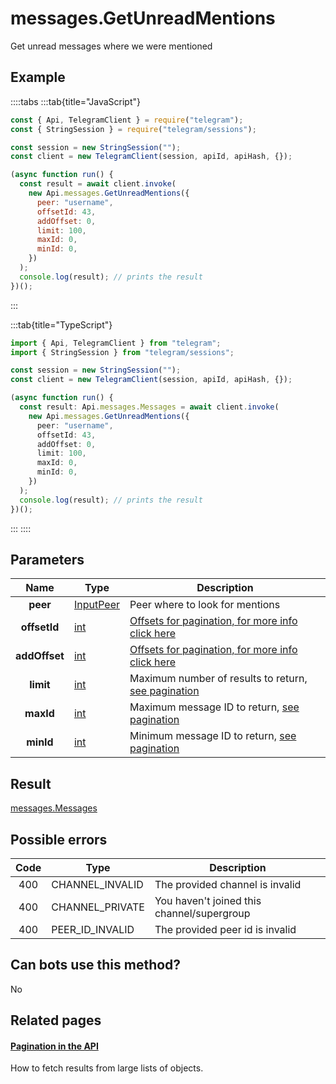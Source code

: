 # messages.GetUnreadMentions

Get unread messages where we were mentioned

## Example

::::tabs
:::tab{title="JavaScript"}

```js
const { Api, TelegramClient } = require("telegram");
const { StringSession } = require("telegram/sessions");

const session = new StringSession("");
const client = new TelegramClient(session, apiId, apiHash, {});

(async function run() {
  const result = await client.invoke(
    new Api.messages.GetUnreadMentions({
      peer: "username",
      offsetId: 43,
      addOffset: 0,
      limit: 100,
      maxId: 0,
      minId: 0,
    })
  );
  console.log(result); // prints the result
})();
```

:::

:::tab{title="TypeScript"}

```ts
import { Api, TelegramClient } from "telegram";
import { StringSession } from "telegram/sessions";

const session = new StringSession("");
const client = new TelegramClient(session, apiId, apiHash, {});

(async function run() {
  const result: Api.messages.Messages = await client.invoke(
    new Api.messages.GetUnreadMentions({
      peer: "username",
      offsetId: 43,
      addOffset: 0,
      limit: 100,
      maxId: 0,
      minId: 0,
    })
  );
  console.log(result); // prints the result
})();
```

:::
::::

## Parameters

|     Name      | Type                                                  | Description                                                                                  |
| :-----------: | ----------------------------------------------------- | -------------------------------------------------------------------------------------------- |
|   **peer**    | [InputPeer](https://core.telegram.org/type/InputPeer) | Peer where to look for mentions                                                              |
| **offsetId**  | [int](https://core.telegram.org/type/int)             | [Offsets for pagination, for more info click here](https://core.telegram.org/api/offsets)    |
| **addOffset** | [int](https://core.telegram.org/type/int)             | [Offsets for pagination, for more info click here](https://core.telegram.org/api/offsets)    |
|   **limit**   | [int](https://core.telegram.org/type/int)             | Maximum number of results to return, [see pagination](https://core.telegram.org/api/offsets) |
|   **maxId**   | [int](https://core.telegram.org/type/int)             | Maximum message ID to return, [see pagination](https://core.telegram.org/api/offsets)        |
|   **minId**   | [int](https://core.telegram.org/type/int)             | Minimum message ID to return, [see pagination](https://core.telegram.org/api/offsets)        |

## Result

[messages.Messages](https://core.telegram.org/type/messages.Messages)

## Possible errors

| Code | Type            | Description                                |
| :--: | --------------- | ------------------------------------------ |
| 400  | CHANNEL_INVALID | The provided channel is invalid            |
| 400  | CHANNEL_PRIVATE | You haven't joined this channel/supergroup |
| 400  | PEER_ID_INVALID | The provided peer id is invalid            |

## Can bots use this method?

No

## Related pages

#### [Pagination in the API](https://core.telegram.org/api/offsets)

How to fetch results from large lists of objects.
